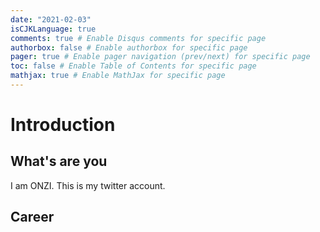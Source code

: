 ```yaml
---
date: "2021-02-03"
isCJKLanguage: true
comments: true # Enable Disqus comments for specific page
authorbox: false # Enable authorbox for specific page
pager: true # Enable pager navigation (prev/next) for specific page
toc: false # Enable Table of Contents for specific page
mathjax: true # Enable MathJax for specific page
---
```


# Introduction

## What's are you

I am ONZI. This is my twitter account.

## Career
